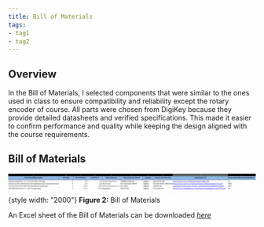 ```yaml
---
title: Bill of Materials
tags:
- tag1
- tag2
---
```


## Overview
In the Bill of Materials, I selected components that were similar to the ones used in class to ensure compatibility and reliability except the rotary encoder of course. All parts were chosen from DigiKey because they provide detailed datasheets and verified specifications. This made it easier to confirm performance and quality while keeping the design aligned with the course requirements.

## Bill of Materials 
![](BOM-Screenshot.png){style width: "2000"}
**Figure 2:** Bill of Materials

An Excel sheet of the Bill of Materials can be downloaded  [*here*](Christo-BOM.xlsx)



